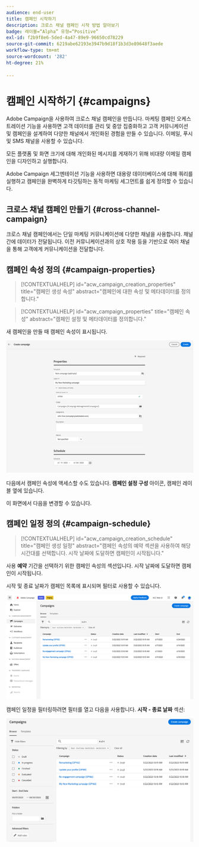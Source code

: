 ```yaml
---
audience: end-user
title: 캠페인 시작하기
description: 크로스 채널 캠페인 시작 방법 알아보기
badge: 레이블=“Alpha” 유형=“Positive”
exl-id: f2b9f8e6-5ded-4a47-89e9-96650cd78229
source-git-commit: 6219abe62193e3947b9d18f1b3d3e89648f3aede
workflow-type: tm+mt
source-wordcount: '282'
ht-degree: 21%

---
```


# 캠페인 시작하기 {#campaigns}

Adobe Campaign을 사용하여 크로스 채널 캠페인을 만듭니다. 마케팅 캠페인 오케스트레이션 기능을 사용하면 고객 데이터를 관리 및 중앙 집중화하고 고객 커뮤니케이션 및 캠페인을 설계하여 다양한 채널에서 개인화된 경험을 만들 수 있습니다. 이메일, 푸시 및 SMS 채널을 사용할 수 있습니다.

모든 플랫폼 및 화면 크기에 대해 개인화된 메시지를 게재하기 위해 비대량 이메일 캠페인을 디자인하고 실행합니다.
<!--Measure the effectiveness of your deliveries with detailed reports including thecounts of opens, clicks, forwards, and more.--> Adobe Campaign 세그멘테이션 기능을 사용하면 대용량 데이터베이스에 대해 쿼리를 실행하고 캠페인을 완벽하게 타깃팅하는 동적 마케팅 세그먼트를 쉽게 정의할 수 있습니다.

## 크로스 채널 캠페인 만들기 {#cross-channel-campaign}

크로스 채널 캠페인에서는 단일 마케팅 커뮤니케이션에 다양한 채널을 사용합니다. 채널 간에 데이터가 전달됩니다. 이전 커뮤니케이션과의 상호 작용 등을 기반으로 여러 채널을 통해 고객에게 커뮤니케이션을 전달합니다.

## 캠페인 속성 정의 {#campaign-properties}

>[!CONTEXTUALHELP]
>id="acw_campaign_creation_properties"
>title="캠페인 생성 속성"
>abstract="캠페인에 대한 속성 및 메타데이터를 정의합니다."

>[!CONTEXTUALHELP]
>id="acw_campaign_properties"
>title="캠페인 속성"
>abstract="캠페인 설정 및 메타데이터를 정의합니다."

새 캠페인을 만들 때 캠페인 속성이 표시됩니다.

![캠페인 속성 정의](assets/campaign-properties.png)

다음에서 캠페인 속성에 액세스할 수도 있습니다. **캠페인 설정 구성** 아이콘, 캠페인 레이블 옆에 있습니다.

이 화면에서 다음을 변경할 수 있습니다.



## 캠페인 일정 정의 {#campaign-schedule}

>[!CONTEXTUALHELP]
>id="acw_campaign_creation_schedule"
>title="캠페인 생성 일정"
>abstract="캠페인 속성의 예약 섹션을 사용하여 해당 시간대를 선택합니다. 시작 날짜에 도달하면 캠페인이 시작됩니다."

사용 **예약** 기간을 선택하기 위한 캠페인 속성의 섹션입니다. 시작 날짜에 도달하면 캠페인이 시작됩니다.

시작 및 종료 날짜가 캠페인 목록에 표시되며 필터로 사용할 수 있습니다.

![캠페인 목록](assets/campaign-list.png)

캠페인 일정을 필터링하려면 필터를 열고 다음을 사용합니다. **시작 - 종료 날짜** 섹션:

![캠페인 목록](assets/campaign-filter-on-dates.png)

